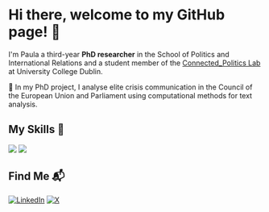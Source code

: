 # Hi there, welcome to my GitHub page! 👋

I'm Paula a third-year **PhD researcher** in the School of Politics and International Relations and a student member of the [Connected_Politics Lab](https://www.ucd.ie/connected_politics/) at University College Dublin. 

🔭 In my PhD project, I analyse elite crisis communication in the Council of the European Union and Parliament using computational methods for text analysis. 

## My Skills 🧠
<img src="https://img.shields.io/badge/R-276DC3?style=for-the-badge&logo=r&logoColor=white" /> <img src="https://img.shields.io/badge/Python-FFD43B?style=for-the-badge&logo=python&logoColor=blue" />

## Find Me 📬
[![LinkedIn](https://img.shields.io/badge/LinkedIn-0077B5?style=for-the-badge&logo=linkedin&logoColor=white)](https://ie.linkedin.com/in/paula-montano-3699625a) [![X](https://img.shields.io/badge/X-000000?style=for-the-badge&logo=x&logoColor=white)](https://x.com/PaulaMontano__)

